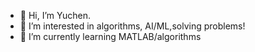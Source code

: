 - 👋 Hi, I’m Yuchen.
- 👀 I’m interested in algorithms, AI/ML,solving problems!
- 🌱 I’m currently learning MATLAB/algorithms

<!---
y8tang/y8tang is a ✨ special ✨ repository because its `README.md` (this file) appears on your GitHub profile.
You can click the Preview link to take a look at your changes.
--->
